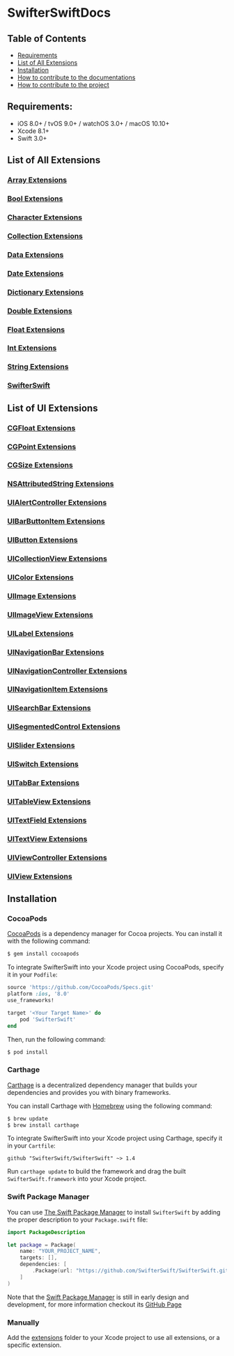 # SwifterSwiftDocs

## Table of Contents
- [Requirements](#requirements)
- [List of All Extensions](#list-of-all-extensions)
- [Installation](#installation)
- [How to contribute to the documentations](https://github.com/SwifterSwift/SwifterSwiftDocs/blob/stable/CONTRIBUTING.md)
- [How to contribute to the project](https://github.com/SwifterSwift/SwifterSwift/blob/stable/CONTRIBUTING.md)

## Requirements:
- iOS 8.0+ / tvOS 9.0+ / watchOS 3.0+ / macOS 10.10+
- Xcode 8.1+
- Swift 3.0+

## List of All Extensions

### [Array Extensions](./Docs/ArrayExtensions.md)
### [Bool Extensions](./BoolExtensions.md)
### [Character Extensions](./CharacterExtensions.md)
### [Collection Extensions](./CollectionExtensions.md)
### [Data Extensions](./DataExtensions.md)
### [Date Extensions](./DateExtensions.md)
### [Dictionary Extensions](./DictionaryExtensions.md)
### [Double Extensions](./DoubleExtensions.md)
### [Float Extensions](./FloatExtensions.md)
### [Int Extensions](./IntExtensions.md)
### [String Extensions](./StringExtensions.md)
### [SwifterSwift](./SwifterSwift.md)

## List of UI Extensions
### [CGFloat Extensions](./CGFloatExtensions.md)
### [CGPoint Extensions](./CGPointExtensions.md)
### [CGSize Extensions](./CGSizeExtensions.md)
### [NSAttributedString Extensions](./NSAttributedStringExtensions.md)
### [UIAlertController Extensions](./UIAlertControllerExtensions.md)
### [UIBarButtonItem Extensions](./UIBarButtonItemExtensions.md)
### [UIButton Extensions](./UIButtonExtensions.md)
### [UICollectionView Extensions](./UICollectionViewExtensions.md)
### [UIColor Extensions](./UIColorExtensions.md)
### [UIImage Extensions](./UIImageExtensions.md)
### [UIImageView Extensions](./UIImageViewExtensions.md)
### [UILabel Extensions](./UILabelExtensions.md)
### [UINavigationBar Extensions](./UINavigationBarExtensions.md)
### [UINavigationController Extensions](./UINavigationControllerExtensions.md)
### [UINavigationItem Extensions](./UINavigationItemExtensions.md)
### [UISearchBar Extensions](./UISearchBarExtensions.md)
### [UISegmentedControl Extensions](./UISegmentedControlExtensions.md)
### [UISlider Extensions](./UISliderExtensions.md)
### [UISwitch Extensions](./UISwitchExtensions.md)
### [UITabBar Extensions](./UITabBarExtensions.md)
### [UITableView Extensions](./UITableViewExtensions.md)
### [UITextField Extensions](./UITextFieldExtensions.md)
### [UITextView Extensions](./UITextViewExtensions.md)
### [UIViewController Extensions](./UIViewControllerExtensions.md)
### [UIView Extensions](./UIViewExtensions.md)


## Installation

### CocoaPods

[CocoaPods](http://cocoapods.org) is a dependency manager for Cocoa projects. You can install it with the following command:

```bash
$ gem install cocoapods
```

To integrate SwifterSwift into your Xcode project using CocoaPods, specify it in your `Podfile`:

```ruby
source 'https://github.com/CocoaPods/Specs.git'
platform :ios, '8.0'
use_frameworks!

target '<Your Target Name>' do
    pod 'SwifterSwift'
end
```

Then, run the following command:

```bash
$ pod install
```


### Carthage

[Carthage](https://github.com/Carthage/Carthage) is a decentralized dependency manager that builds your dependencies and provides you with binary frameworks.

You can install Carthage with [Homebrew](http://brew.sh/) using the following command:

```bash
$ brew update
$ brew install carthage
```

To integrate SwifterSwift into your Xcode project using Carthage, specify it in your `Cartfile`:

```ogdl
github "SwifterSwift/SwifterSwift" ~> 1.4
```

Run `carthage update` to build the framework and drag the built `SwifterSwift.framework` into your Xcode project.



### Swift Package Manager

You can use [The Swift Package Manager](https://swift.org/package-manager) to install `SwifterSwift` by adding the proper description to your `Package.swift` file:

```swift
import PackageDescription

let package = Package(
    name: "YOUR_PROJECT_NAME",
    targets: [],
    dependencies: [
        .Package(url: "https://github.com/SwifterSwift/SwifterSwift.git", versions: Version(1,4,0)..<Version(3, .max, .max)),
    ]
)
```

Note that the [Swift Package Manager](https://swift.org/package-manager) is still in early design and development, for more information checkout its [GitHub Page](https://github.com/apple/swift-package-manager)



### Manually

Add the [extensions](https://github.com/SwifterSwift/SwifterSwift/tree/stable/Source) folder to your Xcode project to use all extensions, or a specific extension.
